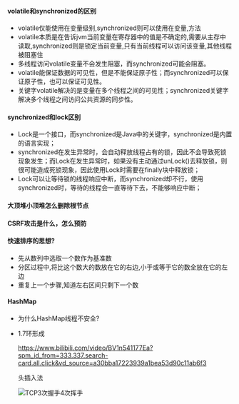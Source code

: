 #### volatile和synchronized的区别
* volatile仅能使用在变量级别,synchronized则可以使用在变量,方法
* volatile本质是在告诉jvm当前变量在寄存器中的值是不确定的,需要从主存中读取,synchronized则是锁定当前变量,只有当前线程可以访问该变量,其他线程被阻塞住
* 多线程访问volatile变量不会发生阻塞，而synchronized可能会阻塞。
* volatile能保证数据的可见性，但是不能保证原子性；而synchronized可以保证原子性，也可以保证可见性。
* 关键字volatile解决的是变量在多个线程之间的可见性；synchronized关键字解决多个线程之间访问公共资源的同步性。
#### synchronized和lock区别
* Lock是一个接口，而synchronized是Java中的关键字，synchronized是内置的语言实现；
* synchronized在发生异常时，会自动释放线程占有的锁，因此不会导致死锁现象发生；而Lock在发生异常时，如果没有主动通过unLock()去释放锁，则很可能造成死锁现象，因此使用Lock时需要在finally块中释放锁；
* Lock可以让等待锁的线程响应中断，而synchronized却不行，使用synchronized时，等待的线程会一直等待下去，不能够响应中断；
#### 大顶堆小顶堆怎么删除根节点

#### CSRF攻击是什么，怎么预防

#### 快速排序的思想?
* 先从数列中选取一个数作为基准数
* 分区过程中,将比这个数大的数放在它的右边,小于或等于它的数全放在它的左边
* 重复上一个步骤,知道左右区间只剩下一个数
#### HashMap
* 为什么HashMap线程不安全?
  
* 1.7环形成

    https://www.bilibili.com/video/BV1n541177Ea?spm_id_from=333.337.search-card.all.click&vd_source=a30bba17223939a1bea53d90c11ab6f3
    
    头插入法
    
    ![](/hashmap扩容形成环过程.png "TCP3次握手4次挥手")
